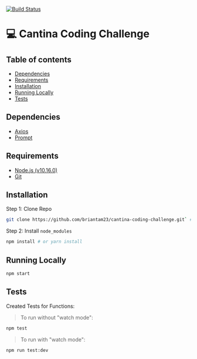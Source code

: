 [![Build Status](https://travis-ci.com/briantam23/cantina-coding-challenge.svg?token=qfoyGnbzJbjd9K4Z3Dnz&branch=master)](https://travis-ci.com/briantam23/cantina-coding-challenge)


# 💻 Cantina Coding Challenge

## Table of contents
* [Dependencies](#dependencies)
* [Requirements](#requirements)
* [Installation](#installation)
* [Running Locally](#running-locally)
* [Tests](#tests)

## Dependencies

* [Axios](https://www.npmjs.com/package/axios)
* [Prompt](https://www.npmjs.com/package/prompt)

## Requirements

* [Node.js (v10.16.0)](https://nodejs.org/en/)
* [Git](https://git-scm.com/downloads)

## Installation

Step 1: Clone Repo
```sh
git clone https://github.com/briantam23/cantina-coding-challenge.git` # or clone your own fork
```

Step 2: Install `node_modules`
```sh
npm install # or yarn install
```

## Running Locally

```sh
npm start
```

## Tests

Created Tests for Functions:

> To run without "watch mode": 
```sh
npm test
``` 

> To run with "watch mode":
```sh
npm run test:dev
```
